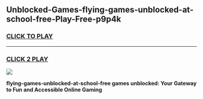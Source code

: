 
## Unblocked-Games-flying-games-unblocked-at-school-free-Play-Free-p9p4k
<h3>
<a href="https://premium76.site?title=flying-games-unblocked-at-school-free&ref=21A">CLICK TO PLAY</a></h3>
<hr>

<h3>
<a href="https://premium76.site?title=flying-games-unblocked-at-school-free&ref=21A">CLICK 2 PLAY</a>
  
</h3>

<a href="https://premium76.site?title=flying-games-unblocked-at-school-free&ref=21A"><img src="https://clearcache.store/games.png"></a>


**flying-games-unblocked-at-school-free games unblocked: Your Gateway to Fun and Accessible Online Gaming**
